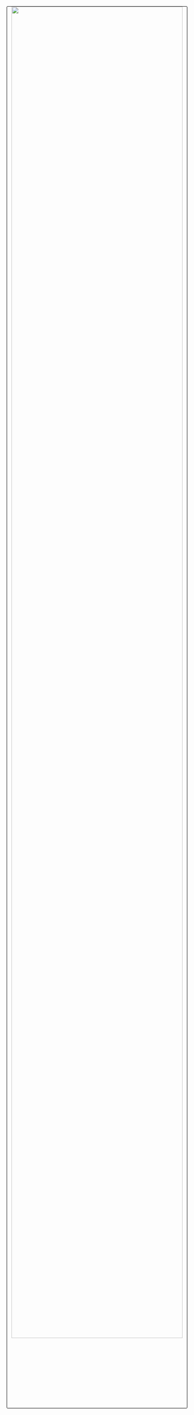 <!DOCTYPE html>
  <html>
  <head>
    <title>Parking Master on GitHub</title>
    <meta charset="UTF-8">
    <meta name="viewport" content="width=device-width">
    <meta name="title" content="Parking Master on GitHub">
    <meta name="description" content="An open-source game on the world-wide-web (www) available for desktop control. Welcome! > Play over 10 levels">
  </head>
  <header>
<img src="https://user-images.githubusercontent.com/88283567/128646672-df7335cc-4d7b-4034-8400-dacca03394c8.png" width="95%" style="border: 1px double black; border-radius: 3px;" />
  </header>

